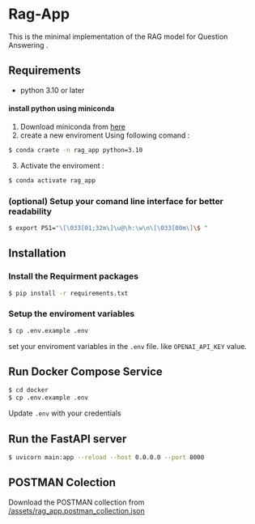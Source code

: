 # Rag-App

This is the minimal implementation of the RAG model for Question Answering .

## Requirements

- python 3.10 or later 

#### install python using miniconda 

1) Download miniconda from [here](https://www.anaconda.com/docs/getting-started/miniconda/install)
2) create a new enviroment Using following comand :
```bash
$ conda craete -n rag_app python=3.10
```
3) Activate the enviroment :
```bash
$ conda activate rag_app
```
### (optional) Setup your comand line interface for better readability
``` bash
$ export PS1="\[\033[01;32m\]\u@\h:\w\n\[\033[00m\]\$ "
```

## Installation 

### Install the Requirment packages 

```bash
$ pip install -r requirements.txt
```
### Setup the enviroment variables 
```bash
$ cp .env.example .env
```

set your enviroment variables in the `.env` file. like `OPENAI_API_KEY` value.

## Run Docker Compose Service 

```bash
$ cd docker 
$ cp .env.example .env
```
Update `.env` with your credentials 


## Run the FastAPI server 
```bash
$ uvicorn main:app --reload --host 0.0.0.0 --port 8000
```

## POSTMAN Colection

Download the POSTMAN collection from [/assets/rag_app.postman_collection.json](/assets/rag_app.postman_collection.json)